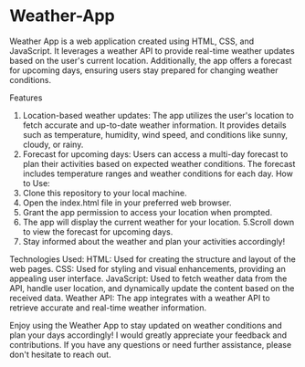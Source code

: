 # Weather-App
Weather App is a web application created using HTML, CSS, and JavaScript. It leverages a weather API to provide real-time weather updates based on the user's current location. Additionally, the app offers a forecast for upcoming days, ensuring users stay prepared for changing weather conditions.

Features
1. Location-based weather updates: The app utilizes the user's location to fetch accurate and up-to-date weather information. It provides details such as temperature, humidity, wind speed, and conditions like sunny, cloudy, or rainy.
2. Forecast for upcoming days: Users can access a multi-day forecast to plan their activities based on expected weather conditions. The forecast includes temperature ranges and weather conditions for each day.
How to Use:
1. Clone this repository to your local machine.
2. Open the index.html file in your preferred web browser.
3. Grant the app permission to access your location when prompted.
4. The app will display the current weather for your location.
5.Scroll down to view the forecast for upcoming days.
6. Stay informed about the weather and plan your activities accordingly!


Technologies Used:
HTML: Used for creating the structure and layout of the web pages.
CSS: Used for styling and visual enhancements, providing an appealing user interface.
JavaScript: Used to fetch weather data from the API, handle user location, and dynamically update the content based on the received data.
Weather API: The app integrates with a weather API to retrieve accurate and real-time weather information.

Enjoy using the Weather App to stay updated on weather conditions and plan your days accordingly! I would greatly appreciate your feedback and contributions. If you have any questions or need further assistance, please don't hesitate to reach out.
